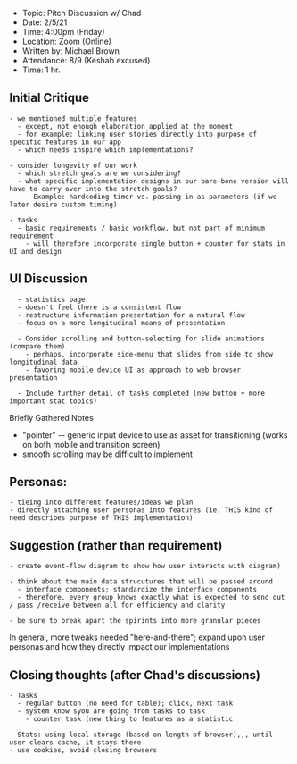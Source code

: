 - Topic: Pitch Discussion w/ Chad
- Date: 2/5/21
- Time: 4:00pm (Friday)
- Location: Zoom (Online)
- Written by: Michael Brown
- Attendance: 8/9 (Keshab excused)
- Time: 1 hr.



## Initial Critique
```
- we mentioned multiple features
  - except, not enough elaboration applied at the moment
  - for example: linking user stories directly into purpose of specific features in our app
  - which needs inspire which implementations?
  
- consider longevity of our work
  - which stretch goals are we considering?
  - what specific implementation designs in our bare-bone version will have to carry over into the stretch goals?
    - Example: hardcoding timer vs. passing in as parameters (if we later desire custom timing)
  
- tasks
  - basic requirements / basic workflow, but not part of minimum requirement
    - will therefore incorporate single button + counter for stats in UI and design
```

  
## UI Discussion
```
  - statistics page
  - doesn't feel there is a consistent flow
  - restructure information presentation for a natural flow
  - focus on a more longitudinal means of presentation
  
  - Consider scrolling and button-selecting for slide animations (compare them)
    - perhaps, incorporate side-menu that slides from side to show longitudinal data
    - favoring mobile device UI as approach to web browser presentation
    
  - Include further detail of tasks completed (new button + more important stat topics)
```

Briefly Gathered Notes

- "pointer" -- generic input device to use as asset for transitioning (works on both mobile and transition screen)
- smooth scrolling may be difficult to implement

## Personas: ##
```
- tieing into different features/ideas we plan
- directly attaching user personas into features (ie. THIS kind of need describes purpose of THIS implementation)
```

## Suggestion (rather than requirement)
```
- create event-flow diagram to show how user interacts with diagram)

- think about the main data strucutures that will be passed around
  - interface components; standardize the interface components
  - therefore, every group knows exactly what is expected to send out / pass /receive between all for efficiency and clarity

- be sure to break apart the spirints into more granular pieces
```

In general, more tweaks needed "here-and-there"; expand upon user personas and how they directly impact our implementations


## Closing thoughts (after Chad's discussions)
```
- Tasks
  - regular button (no need for table); click, next task
  - system know syou are going from tasks to task
    - counter task (new thing to features as a statistic
    
- Stats: using local storage (based on length of browser),,, until user clears cache, it stays there
- use cookies, avoid closing browsers
```

